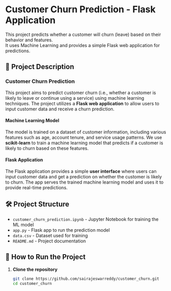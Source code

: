 # Customer Churn Prediction - Flask Application

This project predicts whether a customer will churn (leave) based on their behavior and features.  
It uses Machine Learning and provides a simple Flask web application for predictions.

## 📄 Project Description

### Customer Churn Prediction

This project aims to predict customer churn (i.e., whether a customer is likely to leave or continue using a service) using machine learning techniques. The project utilizes a **Flask web application** to allow users to input customer data and receive a churn prediction.

#### **Machine Learning Model**
The model is trained on a dataset of customer information, including various features such as age, account tenure, and service usage patterns. We use **scikit-learn** to train a machine learning model that predicts if a customer is likely to churn based on these features.

#### **Flask Application**
The Flask application provides a simple **user interface** where users can input customer data and get a prediction on whether the customer is likely to churn. The app serves the trained machine learning model and uses it to provide real-time predictions.

## 🛠 Project Structure

- `customer_churn_prediction.ipynb` - Jupyter Notebook for training the ML model
- `app.py` - Flask app to run the prediction model
- `data.csv` - Dataset used for training
- `README.md` - Project documentation

## 🚀 How to Run the Project

1. **Clone the repository**
   ```bash
   git clone https://github.com/sairajeswarreddy/customer_churn.git
   cd customer_churn
